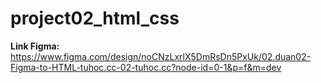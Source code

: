 # project02_html_css
**Link Figma:** https://www.figma.com/design/noCNzLxrlX5DmRsDn5PxUk/02.duan02-Figma-to-HTML-tuhoc.cc-02-tuhoc.cc?node-id=0-1&p=f&m=dev
